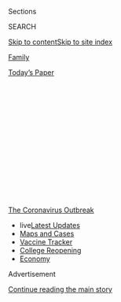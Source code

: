 <div id="app">

<div>

<div>

<div>

<div class="NYTAppHideMasthead css-1q2w90k e1suatyy0">

<div class="section css-ui9rw0 e1suatyy2">

<div class="css-eph4ug er09x8g0">

<div class="css-6n7j50">

</div>

<span class="css-1dv1kvn">Sections</span>

<div class="css-10488qs">

<span class="css-1dv1kvn">SEARCH</span>

</div>

[Skip to content](#site-content)[Skip to site
index](#site-index)

</div>

<div id="masthead-section-label" class="css-1wr3we4 eaxe0e00">

[Family](https://www.nytimes.com/section/well/family)

</div>

<div class="css-10698na e1huz5gh0">

</div>

</div>

<div id="masthead-bar-one" class="section hasLinks css-15hmgas e1csuq9d3">

<div class="css-uqyvli e1csuq9d0">

</div>

<div class="css-1uqjmks e1csuq9d1">

</div>

<div class="css-9e9ivx">

[](https://myaccount.nytimes.com/auth/login?response_type=cookie&client_id=vi)

</div>

<div class="css-1bvtpon e1csuq9d2">

[Today’s
Paper](https://www.nytimes.com/section/todayspaper)

</div>

</div>

</div>

</div>

<div data-aria-hidden="false">

<div id="site-content" data-role="main">

<div>

<div class="css-1aor85t" style="opacity:0.000000001;z-index:-1;visibility:hidden">

<div class="css-1hqnpie">

<div class="css-epjblv">

<span class="css-17xtcya">[Family](/section/well/family)</span><span class="css-x15j1o">|</span><span class="css-fwqvlz">In
This Pandemic Summer, Don’t Forget About Kids’ Other
Risks</span>

</div>

<div class="css-k008qs">

<div class="css-1iwv8en">

<span class="css-18z7m18"></span>

<div>

</div>

</div>

<span class="css-1n6z4y">https://nyti.ms/3hZTIwM</span>

<div class="css-1705lsu">

<div class="css-4xjgmj">

<div class="css-4skfbu" data-role="toolbar" data-aria-label="Social Media Share buttons, Save button, and Comments Panel with current comment count" data-testid="share-tools">

  - 
  - 
  - 
  - 
    
    <div class="css-6n7j50">
    
    </div>

  - 
  - 

</div>

</div>

</div>

</div>

</div>

</div>

<div id="NYT_TOP_BANNER_REGION" class="css-13pd83m">

<div>

<div id="styln-prism-menu-1592847958612" class="section interactive-content interactive-size-medium css-1edisqu">

<div class="css-17ih8de interactive-body">

<div id="scroll-container" class="css-1gj85ro">

[<span class="styln-title-wrap"><span class="css-1pje3qr">The
Coronavirus</span><span class="css-1pje3qr">
Outbreak</span></span>](https://www.nytimes.com/news-event/coronavirus?action=click&pgtype=Article&state=default&region=TOP_BANNER&context=storylines_menu)

  - <span class="css-kqxiym" data-emphasize="true">live</span>[Latest
    Updates](https://www.nytimes.com/2020/08/04/world/coronavirus-cases.html?action=click&pgtype=Article&state=default&region=TOP_BANNER&context=storylines_menu)
  - [Maps and
    Cases](https://www.nytimes.com/interactive/2020/us/coronavirus-us-cases.html?action=click&pgtype=Article&state=default&region=TOP_BANNER&context=storylines_menu)
  - [Vaccine
    Tracker](https://www.nytimes.com/interactive/2020/science/coronavirus-vaccine-tracker.html?action=click&pgtype=Article&state=default&region=TOP_BANNER&context=storylines_menu)
  - [College
    Reopening](https://www.nytimes.com/2020/08/02/us/covid-college-reopening.html?action=click&pgtype=Article&state=default&region=TOP_BANNER&context=storylines_menu)
  - [Economy](https://www.nytimes.com/live/2020/08/04/business/stock-market-today-coronavirus?action=click&pgtype=Article&state=default&region=TOP_BANNER&context=storylines_menu)

</div>

</div>

</div>

</div>

</div>

<div id="top-wrapper" class="css-1sy8kpn">

<div id="top-slug" class="css-l9onyx">

Advertisement

</div>

[Continue reading the main
story](#after-top)

<div class="ad top-wrapper" style="text-align:center;height:100%;display:block;min-height:250px">

<div id="top" class="place-ad" data-position="top" data-size-key="top">

</div>

</div>

<div id="after-top">

</div>

</div>

<div>

<div id="sponsor-wrapper" class="css-1hyfx7x">

<div id="sponsor-slug" class="css-19vbshk">

Supported by

</div>

[Continue reading the main
story](#after-sponsor)

<div id="sponsor" class="ad sponsor-wrapper" style="text-align:center;height:100%;display:block">

</div>

<div id="after-sponsor">

</div>

</div>

<div class="css-186x18t">

The Checkup

</div>

<div class="css-1vkm6nb ehdk2mb0">

# In This Pandemic Summer, Don’t Forget About Kids’ Other Risks

</div>

Reinforcing summer safety with some of the special twists and dangers of
this dangerous and twisty time.

<div class="css-79elbk" data-testid="photoviewer-wrapper">

<div class="css-z3e15g" data-testid="photoviewer-wrapper-hidden">

</div>

<div class="css-1a48zt4 ehw59r15" data-testid="photoviewer-children">

![<span class="css-16f3y1r e13ogyst0" data-aria-hidden="true">Summer
regularly brings up a set of safety concerns for children, and that is
as true this year as any
other.</span><span class="css-cnj6d5 e1z0qqy90" itemprop="copyrightHolder"><span class="css-1ly73wi e1tej78p0">Credit...</span><span><span>Getty
Images</span></span></span>](https://static01.nyt.com/images/2020/08/03/well/03klass-summer/03klass-summer-articleLarge.jpg?quality=75&auto=webp&disable=upscale)

</div>

</div>

<div class="css-18e8msd">

<div class="css-vp77d3 epjyd6m0">

<div class="css-1baulvz">

By [<span class="css-1baulvz last-byline" itemprop="name">Perri Klass,
M.D.</span>](https://www.nytimes.com/by/perri-klass-md)

</div>

</div>

  - Aug. 3,
    2020

  - 
    
    <div class="css-4xjgmj">
    
    <div class="css-d8bdto" data-role="toolbar" data-aria-label="Social Media Share buttons, Save button, and Comments Panel with current comment count" data-testid="share-tools">
    
      - 
      - 
      - 
      - 
        
        <div class="css-6n7j50">
        
        </div>
    
      - 
      - 
    
    </div>
    
    </div>

</div>

</div>

<div class="section meteredContent css-1r7ky0e" name="articleBody" itemprop="articleBody">

<div class="css-1fanzo5 StoryBodyCompanionColumn">

<div class="css-53u6y8">

I’m not sure whether to call this the good news or the bad news, but
Covid-19 is not the only thing that parents need to think about right
now.

Summer regularly brings up a set of safety concerns for children, and
that is as true this year as any other. Of course, this year is very
different, and when I talked to pediatric emergency room specialists
around the country, they reinforced summer safety advice, while noting
some of the special twists and dangers of this dangerous and twisty
time.

“Everyone has cabin fever, and they want to get out and have a good
time,” said Dr. Mark Zonfrillo, an associate professor of emergency
medicine and pediatrics at the Warren Alpert Medical School of Brown
University. And even as many parents may feel that it’s all they can do
to enforce social distancing and mask-wearing, it’s important to
remember the safety measures from the before times as well.

Dr. Maya Haasz, an attending physician in the pediatric emergency room
at Children’s Hospital Colorado and an assistant professor at University
of Colorado School of Medicine, said they are seeing injuries that
reflect a summer of individual activity rather than team sports. Kids
are out riding their bikes and their scooters, she said, but not always
wearing helmets. “We’re seeing more significant head injuries,” she
said.

</div>

</div>

<div class="css-1fanzo5 StoryBodyCompanionColumn">

<div class="css-53u6y8">

\[**[*Sign up for the Well Family
newsletter*](https://www.nytimes.com/newsletters/well-family)**\]

And because some parents are still scared to go to hospitals, injured
children are sometimes not coming in immediately. The delay can be
painful for the child and problematic for the doctors, for example if a
laceration is more than a day old, and can’t be safely sewn up.

“We’re doing a tremendous amount to keep the hospital safe,” Dr. Haasz
said. “You are not at risk of getting Covid in the hospital.”

But to help keep kids out of the emergency room, remember the sunscreen
and the bike helmets and the adult supervision for kids in the
water.

<div id="NYT_MAIN_CONTENT_1_REGION" class="css-9tf9ac">

<div>

<div id="styln-covid-updates-world" class="section interactive-content interactive-size-medium css-1ftcdic">

<div class="css-17ih8de interactive-body">

<div id="styln-briefing-block" data-asset-id="QXJ0aWNsZTpueXQ6Ly9hcnRpY2xlLzNhNGMwYWI5LWIwY2QtNWQwOS1hZTgwLTdjMGU3ZTA1OWQ2OA==">

<div class="briefing-block-header-section">

# [Latest Updates: Global Coronavirus Outbreak](https://www.nytimes.com/2020/08/04/world/coronavirus-cases.html?action=click&pgtype=Article&state=default&region=MAIN_CONTENT_1&context=storylines_live_updates)

<div class="briefing-block-ts">

Updated 2020-08-04T23:43:37.523Z

</div>

</div>

  - [As talks drag on, McConnell signals openness to jobless aid
    extension that Republicans have
    opposed.](https://www.nytimes.com/2020/08/04/world/coronavirus-cases.html?action=click&pgtype=Article&state=default&region=MAIN_CONTENT_1&context=storylines_live_updates#link-2daa96b5)
  - [Novavax sees encouraging results from two studies of its
    experimental
    vaccine.](https://www.nytimes.com/2020/08/04/world/coronavirus-cases.html?action=click&pgtype=Article&state=default&region=MAIN_CONTENT_1&context=storylines_live_updates#link-1228a480)
  - [Mississippians must now wear masks in public, governor
    says.](https://www.nytimes.com/2020/08/04/world/coronavirus-cases.html?action=click&pgtype=Article&state=default&region=MAIN_CONTENT_1&context=storylines_live_updates#link-794484ed)

<div class="briefing-block-footer">

<div class="briefing-block-footer-meta">

[See more
updates](https://www.nytimes.com/2020/08/04/world/coronavirus-cases.html?action=click&pgtype=Article&state=default&region=MAIN_CONTENT_1&context=storylines_live_updates)

</div>

<div class="briefing-block-briefinglinks">

<span>More live coverage:</span>
[Markets](https://www.nytimes.com/live/2020/08/04/business/stock-market-today-coronavirus?action=click&pgtype=Article&state=default&region=MAIN_CONTENT_1&context=storylines_live_updates)

</div>

</div>

</div>

</div>

</div>

</div>

</div>

## Water Safety

[Drowning](https://www.nytimes.com/2019/07/22/well/family/drowning-children-water-safety.html)
is the leading cause of death for children from 1 to 4 and it can happen
silently and swiftly, leaving behind devastated families and regrets
that never go away.

Dr. Maneesha Agarwal, a pediatric emergency physician and assistant
professor at Emory in Atlanta, said that in 2018, 443 children from 1 to
4 died from drowning, and that it kills about 1,000 children of all ages
every year. There are two peaks in age, she said, first the toddlers and
young children who accidentally gain access to a body of water, and then
the adolescents, the risk-takers, “who might be horsing around, sneaking
into pools.”

</div>

</div>

<div class="css-1fanzo5 StoryBodyCompanionColumn">

<div class="css-53u6y8">

With the pandemic, children may not be going to community pools, where
there would be lifeguards, and the home pool market has been booming. “A
lot of people are getting new
[pools](https://www.healthychildren.org/English/safety-prevention/at-play/Pages/Pool-Dangers-Drowning-Prevention-When-Not-Swimming-Time.aspx)
and first-time pools, so with that comes a responsibility for not only
proper barriers and pool gates, but also proper supervision in an era of
distraction,” Dr. Zonfrillo said.

Parents need to think about layers of safety, Dr. Agarwal said, such as
having a four-foot tall fence around the entire pool, but also alarms.
Parental supervision is key. “We recommend for younger children and not
experienced swimmers that they should always be within arm’s reach,” Dr.
Agarwal said. Parents should not assume they can rely on a lifeguard,
who will have many swimmers to watch.

Even kiddie pools and shallow bodies of water can be dangerous, Dr.
Zonfrillo said: “A toddler can drown in just a few inches of water.”

## Trampolines

If you have a trampoline, supervise children carefully, follow all
safety instructions, and make sure there is only one child on the
trampoline at a time. Trampoline sales have gone up in the pandemic, and
doctors have been very concerned about [trampoline-related
fractures](https://www.nytimes.com/2020/06/19/well/family/coronavirus-shutdown-children-injuries.html?searchResultPosition=1)
and trips to the emergency room. “A bunch of kids on a trampoline can
really cause a lot of injury,” Dr. Agarwal said.

## Bikes, Scooters and ATVs

Be mindful of [bike
safety](https://www.nytimes.com/2019/06/10/well/family/children-bike-scooter-safety.html?searchResultPosition=3),
be vigilant about helmets. And remember that kids can get badly injured
on scooters and on [all-terrain
vehicles](https://www.healthychildren.org/English/safety-prevention/at-play/Pages/ATV-Safety-Rules.aspx),
or ATVs. ** ATVs are very common, especially in rural communities, Dr.
Agarwal said, and nationally, about four children are seen in an
emergency department every hour with ATV injuries. She recently treated
a child who had taken “every single precaution,” she said. “He was on a
designated ATV recreational area, he had a helmet, he was supervised, he
had no passengers — and yet he still managed to roll over his ATV on
himself.” Bottom line: Although she understands their appeal, Dr.
Agarwal said, “Don’t put your kid on an ATV.”

## Sun

Take the [summer
sun](https://www.nytimes.com/2019/07/15/well/family/shielding-kids-from-the-sun-isnt-just-about-sunscreen.html?searchResultPosition=2)
seriously: Keep children in the shade as much as possible, use hats and
protective clothing in addition to sunscreen. Apply lots of sunscreen,
reapply it every couple of hours, and after children go in the water.
Make sure children stay hydrated, especially if they’re exercising.
Children who are engaged in athletics should start hydrating before they
go out to practice, Dr. Agarwal said, and if they haven’t been
practicing during the shutdown, they should ease back in, and be
particularly careful about hydration and heat exposure when they go back
to
practicing.

<div id="NYT_MAIN_CONTENT_3_REGION" class="css-9tf9ac">

<div>

<div id="styln-prism-freeform-1594220623585" class="section interactive-content interactive-size-medium css-1ftcdic">

<div class="css-17ih8de interactive-body">

<div id="prism-freeform-block-85410" class="css-19mumt8" data-role="complementary" data-storyline="The Coronavirus Outbreak" data-truncated="true" tabindex="0">

<div class="css-a8d9oz">

<div class="css-eb027h">

[](https://www.nytimes.com/news-event/coronavirus?action=click&pgtype=Article&state=default&region=MAIN_CONTENT_3&context=storylines_faq)

### The Coronavirus Outbreak ›

#### Frequently Asked Questions

Updated August 4, 2020

  - #### I have antibodies. Am I now immune?
    
      - As of right now,[that seems likely, for at least several
        months.](https://www.nytimes.com/2020/07/22/health/covid-antibodies-herd-immunity.html?action=click&pgtype=Article&state=default&region=MAIN_CONTENT_3&context=storylines_faq)
        There have been frightening accounts of people suffering what
        seems to be a second bout of Covid-19. But experts say these
        patients may have a drawn-out course of infection, with the
        virus taking a slow toll weeks to months after initial exposure.
        People infected with the coronavirus typically
        [produce](https://www.nature.com/articles/s41586-020-2456-9)
        immune molecules called antibodies, which are [protective
        proteins made in response to an
        infection](https://www.nytimes.com/2020/05/07/health/coronavirus-antibody-prevalence.html?action=click&pgtype=Article&state=default&region=MAIN_CONTENT_3&context=storylines_faq)[.
        These antibodies
        may](https://www.nytimes.com/2020/05/07/health/coronavirus-antibody-prevalence.html?action=click&pgtype=Article&state=default&region=MAIN_CONTENT_3&context=storylines_faq)
        last in the body [only two to three
        months](https://www.nature.com/articles/s41591-020-0965-6),
        which may seem worrisome, but that’s perfectly normal after an
        acute infection subsides, said Dr. Michael Mina, an immunologist
        at Harvard University. It may be possible to get the coronavirus
        again, but it’s highly unlikely that it would be possible in a
        short window of time from initial infection or make people
        sicker the second time.

  - #### I’m a small-business owner. Can I get relief?
    
      - The [stimulus bills enacted in
        March](https://www.nytimes.com/article/small-business-loans-stimulus-grants-freelancers-coronavirus.html?action=click&pgtype=Article&state=default&region=MAIN_CONTENT_3&context=storylines_faq)
        offer help for the millions of American small businesses. Those
        eligible for aid are businesses and nonprofit organizations with
        fewer than 500 workers, including sole proprietorships,
        independent contractors and freelancers. Some larger companies
        in some industries are also eligible. The help being offered,
        which is being managed by the Small Business Administration,
        includes the Paycheck Protection Program and the Economic Injury
        Disaster Loan program. But lots of folks have [not yet seen
        payouts.](https://www.nytimes.com/interactive/2020/05/07/business/small-business-loans-coronavirus.html?action=click&pgtype=Article&state=default&region=MAIN_CONTENT_3&context=storylines_faq)
        Even those who have received help are confused: The rules are
        draconian, and some are stuck sitting on [money they don’t know
        how to
        use.](https://www.nytimes.com/2020/05/02/business/economy/loans-coronavirus-small-business.html?action=click&pgtype=Article&state=default&region=MAIN_CONTENT_3&context=storylines_faq)
        Many small-business owners are getting less than they expected
        or [not hearing anything at
        all.](https://www.nytimes.com/2020/06/10/business/Small-business-loans-ppp.html?action=click&pgtype=Article&state=default&region=MAIN_CONTENT_3&context=storylines_faq)

  - #### What are my rights if I am worried about going back to work?
    
      - Employers have to provide [a safe
        workplace](https://www.osha.gov/SLTC/covid-19/standards.html)
        with policies that protect everyone equally. [And if one of your
        co-workers tests positive for the coronavirus, the
        C.D.C.](https://www.nytimes.com/article/coronavirus-money-unemployment.html?action=click&pgtype=Article&state=default&region=MAIN_CONTENT_3&context=storylines_faq)
        has said that [employers should tell their
        employees](https://www.cdc.gov/coronavirus/2019-ncov/community/guidance-business-response.html)
        -- without giving you the sick employee’s name -- that they may
        have been exposed to the virus.

  - #### Should I refinance my mortgage?
    
      - [It could be a good
        idea,](https://www.nytimes.com/article/coronavirus-money-unemployment.html?action=click&pgtype=Article&state=default&region=MAIN_CONTENT_3&context=storylines_faq)
        because mortgage rates have [never been
        lower.](https://www.nytimes.com/2020/07/16/business/mortgage-rates-below-3-percent.html?action=click&pgtype=Article&state=default&region=MAIN_CONTENT_3&context=storylines_faq)
        Refinancing requests have pushed mortgage applications to some
        of the highest levels since 2008, so be prepared to get in line.
        But defaults are also up, so if you’re thinking about buying a
        home, be aware that some lenders have tightened their standards.

  - #### What is school going to look like in September?
    
      - It is unlikely that many schools will return to a normal
        schedule this fall, requiring the grind of [online
        learning](https://www.nytimes.com/2020/06/05/us/coronavirus-education-lost-learning.html?action=click&pgtype=Article&state=default&region=MAIN_CONTENT_3&context=storylines_faq),
        [makeshift child
        care](https://www.nytimes.com/2020/05/29/us/coronavirus-child-care-centers.html?action=click&pgtype=Article&state=default&region=MAIN_CONTENT_3&context=storylines_faq)
        and [stunted
        workdays](https://www.nytimes.com/2020/06/03/business/economy/coronavirus-working-women.html?action=click&pgtype=Article&state=default&region=MAIN_CONTENT_3&context=storylines_faq)
        to continue. California’s two largest public school districts —
        Los Angeles and San Diego — said on July 13, that [instruction
        will be remote-only in the
        fall](https://www.nytimes.com/2020/07/13/us/lausd-san-diego-school-reopening.html?action=click&pgtype=Article&state=default&region=MAIN_CONTENT_3&context=storylines_faq),
        citing concerns that surging coronavirus infections in their
        areas pose too dire a risk for students and teachers. Together,
        the two districts enroll some 825,000 students. They are the
        largest in the country so far to abandon plans for even a
        partial physical return to classrooms when they reopen in
        August. For other districts, the solution won’t be an
        all-or-nothing approach. [Many
        systems](https://bioethics.jhu.edu/research-and-outreach/projects/eschool-initiative/school-policy-tracker/),
        including the nation’s largest, New York City, are devising
        [hybrid
        plans](https://www.nytimes.com/2020/06/26/us/coronavirus-schools-reopen-fall.html?action=click&pgtype=Article&state=default&region=MAIN_CONTENT_3&context=storylines_faq)
        that involve spending some days in classrooms and other days
        online. There’s no national policy on this yet, so check with
        your municipal school system regularly to see what is happening
        in your
community.

<div id="styln-survey-component-85410" class="styln-survey-component" data-surveyname="faq" data-surveystoryline="coronavirus">

</div>

</div>

<div class="css-6mllg9">

</div>

<div class="css-pmm6ed">

<span class="css-5gimkt"></span>

</div>

</div>

</div>

</div>

</div>

</div>

</div>

## Heat Stroke

Heat stroke is always a worry, especially [vehicular heat
stroke](https://www.kidsandcars.org/how-kids-get-hurt/heat-stroke/),
which happens when small children are left in cars. Many doctors were
worried that the pandemic might put children at additional risk, if
parents who are reluctant to take them into stores leave them in
vehicles. “In hot temperatures, the temperature in the car can rise
within minutes,” Dr. Zonfrillo said. Ideally, parents should leave
children at home while they do errands.

</div>

</div>

<div class="css-1fanzo5 StoryBodyCompanionColumn">

<div class="css-53u6y8">

This year, Dr. Agarwal said, the numbers are actually looking a little
better. For the past two years, over 50 children a year have died from
heat stroke; there have been 11 deaths so far this year.

## Guns

Be aware of the danger posed by
[firearms](https://well.blogs.nytimes.com/2013/01/07/keeping-guns-away-from-children/)
that are not properly secured and stored. Firearms are not specifically
a summer risk, but this is a summer of children not going to camp, and
home injuries loom large. Firearm sales have increased in the pandemic,
and Dr. Agarwal says that pediatric emergency doctors are worrying over
these new owners especially, and whether they are storing the guns
safely — they should be stored unloaded, locked up in a gun safe or with
a trigger lock, and with the ammunition locked up in a separate
location. “I want to encourage all parents to [ask about the presence of
unsecured
firearms](https://well.blogs.nytimes.com/2016/06/24/ask-well-gun-storage-and-children/)
in any home where children go to visit,” Dr. Agarwal said.

## Household Injuries

Other at-home injuries to avoid in an at-home summer include poisonings
and falls, especially [falls from
windows](https://www.nsc.org/home-safety/safety-topics/child-safety/window-safety#:~:text=Falls%20from%20windows%20are%20more,to%20go%20to%20the%20hospital.).
A window screen alone is not a sufficient protection. Be aware that even
the substances you’re using to protect your children can be
[toxic](https://www.nytimes.com/2020/06/22/health/fda-Eskbiochem-toxic-hand-sanitizer-virus.html?searchResultPosition=1);
the pandemic has meant increased [poisoning incidents involving hand
sanitizers](https://www.healthychildren.org/English/health-issues/conditions/COVID-19/Pages/Keep-Hand-Sanitizer-Out-of-Childrens-Reach.aspx#:~:text=Children%20and%20adults%20also%20have,after%20repeated%20use%20on%20skin.).
Dr. Zonfrillo emphasized the importance of what he called
“re-child-proofing the home, based on the child’s developmental age.”

## Mental Health

Social isolation may be taking a toll, especially on children who suffer
from anxiety or depression, and on those who may not have been able to
get help and therapy virtually. On the other hand, as children begin to
interact more, whether in person or virtually, and even start school
again, doctors worry about bullying.

Dr. Haasz said this is a time for “really keeping an eye out for friends
and family who have mental health concerns.” To help keep vulnerable
children safe, it’s again important to be sure the home is
injury-proofed, she said: “Lock up anything they could use to hurt
themselves, even seemingly benign medications like Tylenol and
Benadryl.” And if you’re worried about your child’s mental health, she
said, bring it up.

“You are not going to harm your child by asking them questions,” she
said. “If you are concerned about them, talk to them. If you’re
concerned they’re going to hurt themselves, bring them into the
hospital.”

*Dr. Perri Klass is the author of the forthcoming book “*[*A Good Time
to Be
Born*](https://www.amazon.com/Good-Time-Be-Born-Children/dp/0393609995/ref=tmm_hrd_swatch_0?_encoding=UTF8&qid=&sr=)*:
How Science and Public Health Gave Children a Future,” on how our world
has been transformed by the radical decline of infant and child
mortality.*

</div>

</div>

<div>

</div>

</div>

<div>

</div>

<div>

</div>

<div>

</div>

<div>

<div id="bottom-wrapper" class="css-1ede5it">

<div id="bottom-slug" class="css-l9onyx">

Advertisement

</div>

[Continue reading the main
story](#after-bottom)

<div id="bottom" class="ad bottom-wrapper" style="text-align:center;height:100%;display:block;min-height:90px">

</div>

<div id="after-bottom">

</div>

</div>

</div>

</div>

</div>

## Site Index

<div>

</div>

## Site Information Navigation

  - [© <span>2020</span> <span>The New York Times
    Company</span>](https://help.nytimes.com/hc/en-us/articles/115014792127-Copyright-notice)

<!-- end list -->

  - [NYTCo](https://www.nytco.com/)
  - [Contact
    Us](https://help.nytimes.com/hc/en-us/articles/115015385887-Contact-Us)
  - [Work with us](https://www.nytco.com/careers/)
  - [Advertise](https://nytmediakit.com/)
  - [T Brand Studio](http://www.tbrandstudio.com/)
  - [Your Ad
    Choices](https://www.nytimes.com/privacy/cookie-policy#how-do-i-manage-trackers)
  - [Privacy](https://www.nytimes.com/privacy)
  - [Terms of
    Service](https://help.nytimes.com/hc/en-us/articles/115014893428-Terms-of-service)
  - [Terms of
    Sale](https://help.nytimes.com/hc/en-us/articles/115014893968-Terms-of-sale)
  - [Site
    Map](https://spiderbites.nytimes.com)
  - [Help](https://help.nytimes.com/hc/en-us)
  - [Subscriptions](https://www.nytimes.com/subscription?campaignId=37WXW)

</div>

</div>

</div>

</div>
